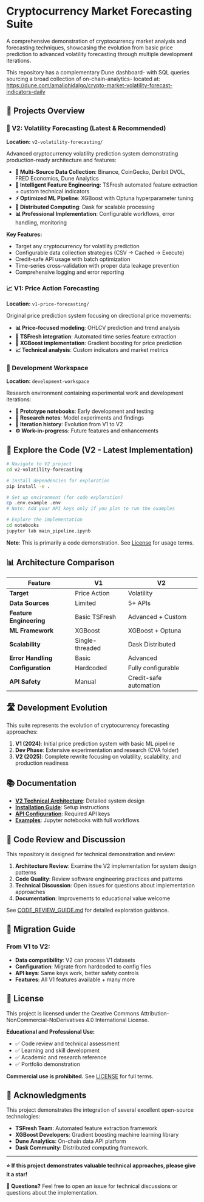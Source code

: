 # Cryptocurrency Market Forecasting Suite

A comprehensive demonstration of cryptocurrency market analysis and forecasting techniques, showcasing the evolution from basic price prediction to advanced volatility forecasting through multiple development iterations.

This repository has a complementary Dune dashboard- with SQL queries sourcing a broad collection of on-chain-analytics- located at: https://dune.com/amaliohidalgo/crypto-market-volatility-forecast-indicators-daily


## 🚀 Projects Overview

### 🎯 V2: Volatility Forecasting (Latest & Recommended)
**Location:** `v2-volatility-forecasting/`

Advanced cryptocurrency volatility prediction system demonstrating production-ready architecture and features:

- **🔗 Multi-Source Data Collection**: Binance, CoinGecko, Deribit DVOL, FRED Economics, Dune Analytics
- **🧠 Intelligent Feature Engineering**: TSFresh automated feature extraction + custom technical indicators
- **⚡ Optimized ML Pipeline**: XGBoost with Optuna hyperparameter tuning
- **🔄 Distributed Computing**: Dask for scalable processing
- **📊 Professional Implementation**: Configurable workflows, error handling, monitoring

**Key Features:**
- Target any cryptocurrency for volatility prediction
- Configurable data collection strategies (CSV → Cached → Execute)
- Credit-safe API usage with batch optimization
- Time-series cross-validation with proper data leakage prevention
- Comprehensive logging and error reporting

### 📈 V1: Price Action Forecasting
**Location:** `v1-price-forecasting/`

Original price prediction system focusing on directional price movements:

- **📊 Price-focused modeling**: OHLCV prediction and trend analysis
- **🔧 TSFresh integration**: Automated time series feature extraction
- **🎯 XGBoost implementation**: Gradient boosting for price prediction
- **📈 Technical analysis**: Custom indicators and market metrics

### 🔬 Development Workspace
**Location:** `development-workspace`

Research environment containing experimental work and development iterations:

- **🧪 Prototype notebooks**: Early development and testing
- **📝 Research notes**: Model experiments and findings
- **🔄 Iteration history**: Evolution from V1 to V2
- **⚙️ Work-in-progress**: Future features and enhancements

## 🚀 Explore the Code (V2 - Latest Implementation)

```bash
# Navigate to V2 project
cd v2-volatility-forecasting

# Install dependencies for exploration
pip install -e .

# Set up environment (for code exploration)
cp .env.example .env
# Note: Add your API keys only if you plan to run the examples

# Explore the implementation
cd notebooks
jupyter lab main_pipeline.ipynb
```

**Note**: This is primarily a code demonstration. See [License](#license) for usage terms.

## 📊 Architecture Comparison

| Feature | V1 | V2 |
|---------|----|----|
| **Target** | Price Action | Volatility |
| **Data Sources** | Limited | 5+ APIs |
| **Feature Engineering** | Basic TSFresh | Advanced + Custom |
| **ML Framework** | XGBoost | XGBoost + Optuna |
| **Scalability** | Single-threaded | Dask Distributed |
| **Error Handling** | Basic | Advanced |
| **Configuration** | Hardcoded | Fully configurable |
| **API Safety** | Manual | Credit-safe automation |

## 🛣️ Development Evolution

This suite represents the evolution of cryptocurrency forecasting approaches:

1. **V1 (2024)**: Initial price prediction system with basic ML pipeline
2. **Dev Phase**: Extensive experimentation and research (CVA folder)
3. **V2 (2025)**: Complete rewrite focusing on volatility, scalability, and production readiness

## 📚 Documentation

- **[V2 Technical Architecture](v2-volatility-forecasting/TECHNICAL_ARCHITECTURE.md)**: Detailed system design
- **[Installation Guide](v2-volatility-forecasting/README.md)**: Setup instructions
- **[API Configuration](v2-volatility-forecasting/.env.example)**: Required API keys
- **[Examples](v2-volatility-forecasting/notebooks/)**: Jupyter notebooks with full workflows

## 🤝 Code Review and Discussion

This repository is designed for technical demonstration and review:

1. **Architecture Review**: Examine the V2 implementation for system design patterns
2. **Code Quality**: Review software engineering practices and patterns
3. **Technical Discussion**: Open issues for questions about implementation approaches
4. **Documentation**: Improvements to educational value welcome

See [CODE_REVIEW_GUIDE.md](CODE_REVIEW_GUIDE.md) for detailed exploration guidance.


## 🔄 Migration Guide

### From V1 to V2:
- **Data compatibility**: V2 can process V1 datasets
- **Configuration**: Migrate from hardcoded to config files
- **API keys**: Same keys work, better safety controls
- **Features**: All V1 features available + many more

## 📜 License

This project is licensed under the Creative Commons Attribution-NonCommercial-NoDerivatives 4.0 International License.

**Educational and Professional Use:**
- ✅ Code review and technical assessment
- ✅ Learning and skill development
- ✅ Academic and research reference
- ✅ Portfolio demonstration

**Commercial use is prohibited.** See [LICENSE](LICENSE) for full terms.

## 🌟 Acknowledgments

This project demonstrates the integration of several excellent open-source technologies:

- **TSFresh Team**: Automated feature extraction framework
- **XGBoost Developers**: Gradient boosting machine learning library
- **Dune Analytics**: On-chain data API platform
- **Dask Community**: Distributed computing framework.
---

**⭐ If this project demonstrates valuable technical approaches, please give it a star!**

**📧 Questions?** Feel free to open an issue for technical discussions or questions about the implementation.